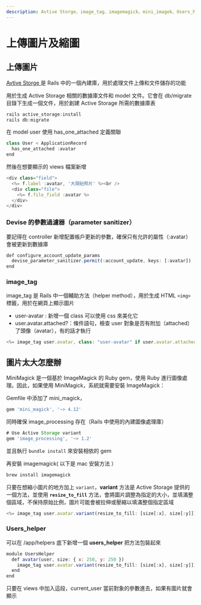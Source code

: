 ```yaml
---
description: Avtive Storge、image_tag、imagemagick、mini_imagek、Users_helper、resize_to_fill	
---
```

# 上傳圖片及縮圖
## 上傳圖片
[ Avtive Storge ](<https://guides.rubyonrails.org/active_storage_overview.html#transforming-images>) 是 Rails 中的一個內建庫，用於處理文件上傳和文件儲存的功能

用於生成 Active Storage 相關的數據庫文件和 model 文件。它會在 db/migrate 目錄下生成一個文件，用於創建 Active Storage 所需的數據庫表
```js
rails active_storage:install
rails db:migrate
```

在 model user 使用 has_one_attached 定義關聯
```js
class User < ApplicationRecord
  has_one_attached :avatar
end
```

然後在想要顯示的 views 檔案新增
```js 
<div class="field">
  <%= f.label :avatar, '大頭貼照片' %><br />
  <div class="file">
    <%= f.file_field :avatar %>
  </div>
</div>
```
### Devise 的參數過濾器（parameter sanitizer）

要記得在 controller 新增配置帳戶更新的參數，確保只有允許的屬性（:avatar）會被更新到數據庫
```js
def configure_account_update_params
  devise_parameter_sanitizer.permit(:account_update, keys: [:avatar])
end
```

### image_tag
image_tag 是 Rails 中一個輔助方法（helper method），用於生成 HTML `<img>` 標籤，用於在網頁上顯示圖片

* user-avatar : 新增一個 class 可以使用 css 來美化它
* user.avatar.attached?：條件語句，檢查 user 對象是否有附加（attached）了頭像（avatar），有的話才執行
```js
<%= image_tag user.avatar, class: "user-avatar" if user.avatar.attached? %>
```

## 圖片太大怎麼辦
MiniMagick 是一個基於 ImageMagick 的 Ruby gem，使用 Ruby 進行圖像處理。因此，如果使用 MiniMagick，系統就需要安裝 ImageMagick：

Gemfile 中添加了 mini_magick，
```js
gem 'mini_magick', '~> 4.12'
```

同時確保 image_processing 存在（Rails 中使用的內建圖像處理庫）
```js
# Use Active Storage variant
gem 'image_processing', '~> 1.2'
```

並且執行 `bundle install` 來安裝相依的 gem

再安裝 imagemagick( 以下是 mac 安裝方法 ）

```js
brew install imagemagick
```

只要在想縮小圖片的地方加上 `variant`，**variant** 方法是 Active Storage 提供的一個方法，並使用 **`resize_to_fill`** 方法，會將圖片調整為指定的大小，並填滿整個區域，不保持原始比例，圖片可能會被拉伸或壓縮以填滿整個指定區域
```js
<%= image_tag user.avatar.variant(resize_to_fill: [size[:x], size[:y]]), class: "user-avatar" if user.avatar.attached? %>
```

### Users_helper
可以在 /app/helpers 底下新增一個 **users_helper** 把方法包裝起來
```js
module UsersHelper
  def avatar(user, size: { x: 250, y: 250 })
    image_tag user.avatar.variant(resize_to_fill: [size[:x], size[:y]]), class: "user-avatar" if user.avatar.attached?
  end
end
```

只要在 views 中加入這段，current_user 當前對象的參數進去，如果有圖片就會顯示
```js
 
```
